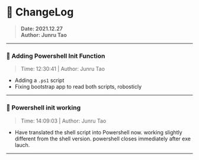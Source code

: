 # :hammer: ChangeLog
> __Date: 2021.12.27__<br>
> __Author: Junru Tao__<br>
---

### :electric_plug: Adding Powershell Init Function
> Time: 12:30:41 | Author: Junru Tao
* Adding a `.ps1` script
* Fixing bootstrap app to read both scripts, robosticly

---


### :electric_plug: Powershell init working
> Time: 14:09:03 | Author: Junru Tao
* Have translated the shell script into Powershell now. working slightly different from the shell version. powershell closes immediately after exe lauch.

---


